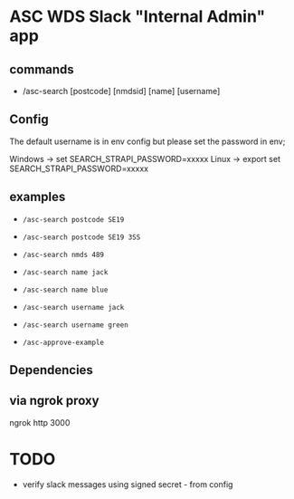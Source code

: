 # ASC WDS Slack "Internal Admin" app

## commands
* /asc-search [postcode] [nmdsid] [name] [username] <value>

## Config
The default username is in env config but please set the password in env;

Windows -> set SEARCH_STRAPI_PASSWORD=xxxxx
Linux -> export set SEARCH_STRAPI_PASSWORD=xxxxx

## examples
* `/asc-search postcode SE19`
* `/asc-search postcode SE19 3SS`
* `/asc-search nmds 489`
* `/asc-search name jack`
* `/asc-search name blue`
* `/asc-search username jack`
* `/asc-search username green`

* `/asc-approve-example`

## Dependencies


## via ngrok proxy
ngrok http 3000

# TODO
* verify slack messages using signed secret - from config